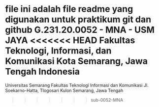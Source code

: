 file ini adalah file readme yang digunakan untuk praktikum git dan github
G.231.20.0052 - MNA - USM JAYA
<<<<<<< HEAD
Fakultas Teknologi, Informasi, dan Komunikasi
Kota Semarang, Jawa Tengah
Indonesia
=======
Universitas Semarang
Fakultas Teknologi Informasi dan Komunikasi
Jl. Soekarno-Hatta, Tlogosari Kulon
Semarang, Jawa Tengah
>>>>>>> sub-0052-MNA
